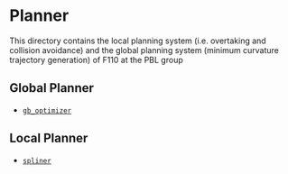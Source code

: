 # Planner

This directory contains the local planning system (i.e. overtaking and collision avoidance) and the global planning system (minimum curvature trajectory generation) of F110 at the PBL group

## Global Planner
- [`gb_optimizer`](./gb_optimizer)

## Local Planner
- [`spliner`](./spliner/README.md)
